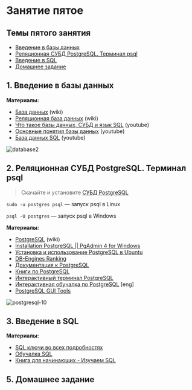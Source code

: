 # Занятие пятое

## Темы пятого занятия
- [Введение в базы данных](#1)
- [Реляционная СУБД PostgreSQL. Терминал psql](#2)
- [Введение в SQL](#3)
- [Домашнее задание](#5)

## <a name="1">1. Введение в базы данных</a>

**Материалы:**
- [База данных](https://ru.wikipedia.org/wiki/База_данных) (wiki)
- [Реляционная база данных](https://ru.wikipedia.org/wiki/Реляционная_база_данных) (wiki)
- [Что такое базы данных, СУБД и язык SQL](https://youtu.be/GbogxIMRy-o) (youtube)
- [Основные понятия базы данных](https://youtu.be/pHjGiwhitwQ) (youtube)
- [База данных SQL](https://youtu.be/kUFDvZVETKM) (youtube)

![database2](https://user-images.githubusercontent.com/29703461/40881632-64b2d3a4-66d4-11e8-842e-366d29c783f2.png)

## <a name="2">2. Реляционная СУБД PostgreSQL. Терминал psql</a>
> Скачайте и установите [СУБД PostgreSQL](https://www.postgresql.org/download)

`sudo -u postgres psql` — запуск psql в Linux

`psql -U postgres` — запуск psql в Windows 

**Материалы:**
- [PostgreSQL](https://ru.wikipedia.org/wiki/PostgreSQL) (wiki)
- [Installation PostgreSQL || PgAdmin 4 for Windows](https://www.youtube.com/watch?v=K7pgooc2JaQ)
- [Установка и использование PostgreSQL в Ubuntu](https://www.8host.com/blog/ustanovka-i-ispolzovanie-postgresql-v-ubuntu-18-04/)
- [DB-Engines Ranking](https://db-engines.com/en/ranking)
- [Документация к PostgreSQL](https://postgrespro.ru/docs/postgresql/10/index)
- [Книги по PostgreSQL](https://postgrespro.ru/education/books)
- [Интерактивный терминал PostgreSQL](https://postgrespro.ru/docs/postgresql/10/app-psql)
- [Интерактивная обучалка по PostgreSQL](https://www.pgexercises.com/) [eng]
- [PostgreSQL GUI Tools](https://wiki.postgresql.org/wiki/Community_Guide_to_PostgreSQL_GUI_Tools)

![postgresql-10](https://user-images.githubusercontent.com/29703461/40881654-c0325af6-66d4-11e8-9a40-b7de3fb24f7b.png)

## <a name="3">3. Введение в SQL</a>

**Материалы:**
- [SQL ключи во всех подробностях](https://habr.com/company/oleg-bunin/blog/348172/)
- [Обучалка SQL](http://www.sql-ex.ru/)
- [Книга для начинающих - Изучаем SQL](https://www.ozon.ru/context/detail/id/7246798/)

## <a name="5">5. Домашнее задание</a>
